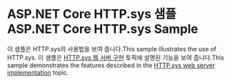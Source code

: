 # <a name="aspnet-core-httpsys-sample"></a><span data-ttu-id="d2db9-101">ASP.NET Core HTTP.sys 샘플</span><span class="sxs-lookup"><span data-stu-id="d2db9-101">ASP.NET Core HTTP.sys Sample</span></span>

<span data-ttu-id="d2db9-102">이 샘플은 HTTP.sys의 사용법을 보여 줍니다.</span><span class="sxs-lookup"><span data-stu-id="d2db9-102">This sample illustrates the use of HTTP.sys.</span></span> <span data-ttu-id="d2db9-103">이 샘플은 [HTTP.sys 웹 서버 구현](https://docs.microsoft.com/aspnet/core/fundamentals/servers/httpsys) 토픽에 설명된 기능을 보여 줍니다.</span><span class="sxs-lookup"><span data-stu-id="d2db9-103">This sample demonstrates the features described in the [HTTP.sys web server implementation](https://docs.microsoft.com/aspnet/core/fundamentals/servers/httpsys) topic.</span></span>

